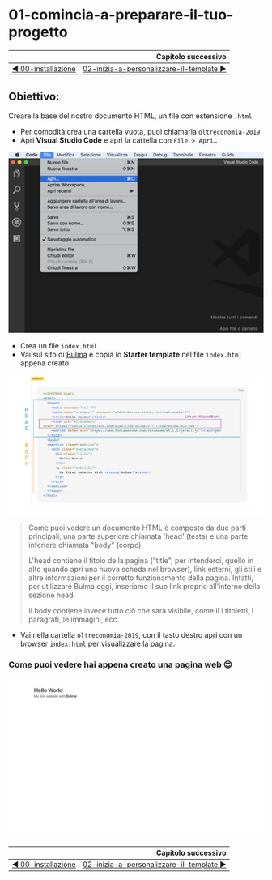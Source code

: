 # 01-comincia-a-preparare-il-tuo-progetto 

|                                            | Capitolo successivo                                                                    |
| :----------------------------------------- | -------------------------------------------------------------------------------------: |
| [◀︎ 00-installazione](../00-installazione) | [02-inizia-a-personalizzare-il-template ▶︎](../02-inizia-a-personalizzare-il-template) |

## Obiettivo: 

Creare la base del nostro documento HTML, un file con estensione `.html`


- Per comodità crea una cartella vuota, puoi chiamarla `oltreconomia-2019`
- Apri **Visual Studio Code** e apri la cartella con `File > Apri…`


<kbd>![apri-progetto](../assets/apri-progetto.png)</kbd>


- Crea un file `index.html`
- Vai sul sito di [Bulma](https://bulma.io/documentation/overview/start/) e copia lo **Starter template** nel file `index.html` appena creato


<kbd>![01-body-head](../assets/Lessons/01-body-head.png)</kbd>



> Come puoi vedere un documento HTML è composto da due parti principali, una parte superiore chiamata 'head' (testa) e una parte inferiore chiamata "body" (corpo).
>
>
> L'head contiene il titolo della pagina ("title", per intenderci, quello in alto quando apri una nuova scheda nel browser), link esterni, gli stili e altre informazioni per il corretto funzionamento della pagina.
Infatti, per utilizzare Bulma oggi, inseriamo il suo link proprio all'interno della sezione head.
>
>
>Il body contiene invece tutto ciò che sarà visibile, come il i titoletti, i paragrafi, le immagini, ecc.

- Vai nella cartella `oltreconomia-2019`, con il tasto destro apri con un browser `index.html` per visualizzare la pagina.


### Come puoi vedere hai appena creato una pagina web 😍


<kbd>![01-image](../assets/Lessons/01-image.png)</kbd>

|                                           | Capitolo successivo                                                                    |
| :---------------------------------------- | -------------------------------------------------------------------------------------: |
| [◀ 00-installazione](../00-installazione) | [02-inizia-a-personalizzare-il-template ▶︎](../02-inizia-a-personalizzare-il-template) |
